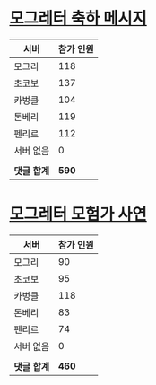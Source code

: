 # [모그레터 축하 메시지](./Event250701_v7_2_10th_moogleletter0.md)

|서버|참가 인원|
|-|-|
|모그리|118|
|초코보|137|
|카벙클|104|
|톤베리|119|
|펜리르|112|
|서버 없음|0|
|||
|**댓글 합계**|**590**|


# [모그레터 모험가 사연](./Event250701_v7_2_10th_moogleletter1.md)

|서버|참가 인원|
|-|-|
|모그리|90|
|초코보|95|
|카벙클|118|
|톤베리|83|
|펜리르|74|
|서버 없음|0|
|||
|**댓글 합계**|**460**|



